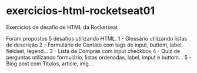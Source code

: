 # exercicios-html-rocketseat01
Exercícios de desafio de HTML da Rocketseat

Foram propostos 5 desafios utilizando HTML.
  1 - Glossário utilizando listas de descrição
  2 - Formulário de Contato com tags de input, buttom, label, fieldset, legend...
  3 - Lista de Compras com input checkbox
  4 - Quiz de perguntas utilizando formulário, listas ordenadas, label, imput e buttom...
  5 - Blog post com Títulos, article, img...
  
 
 

